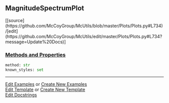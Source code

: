 ## <a id="McUtils.Plots.Plots.MagnitudeSpectrumPlot">MagnitudeSpectrumPlot</a> 
<div class="docs-source-link" markdown="1">
[[source](https://github.com/McCoyGroup/McUtils/blob/master/Plots/Plots.py#L734)/[edit](https://github.com/McCoyGroup/McUtils/edit/master/Plots/Plots.py#L734?message=Update%20Docs)]
</div>



<div class="collapsible-section">
 <div class="collapsible-section collapsible-section-header" markdown="1">
 
### <a class="collapse-link" data-toggle="collapse" href="#methods">Methods and Properties</a> <a class="float-right" data-toggle="collapse" href="#methods"><i class="fa fa-chevron-down"></i></a>

 </div>
 <div class="collapsible-section collapsible-section-body collapse" id="methods" markdown="1">

```python
method: str
known_styles: set
```


 </div>
</div>




___

[Edit Examples](https://github.com/McCoyGroup/McUtils/edit/gh-pages/ci/examples/McUtils/Plots/Plots/MagnitudeSpectrumPlot.md) or 
[Create New Examples](https://github.com/McCoyGroup/McUtils/new/gh-pages/?filename=ci/examples/McUtils/Plots/Plots/MagnitudeSpectrumPlot.md) <br/>
[Edit Template](https://github.com/McCoyGroup/McUtils/edit/gh-pages/ci/docs/McUtils/Plots/Plots/MagnitudeSpectrumPlot.md) or 
[Create New Template](https://github.com/McCoyGroup/McUtils/new/gh-pages/?filename=ci/docs/templates/McUtils/Plots/Plots/MagnitudeSpectrumPlot.md) <br/>
[Edit Docstrings](https://github.com/McCoyGroup/McUtils/edit/master/Plots/Plots.py#L734?message=Update%20Docs)